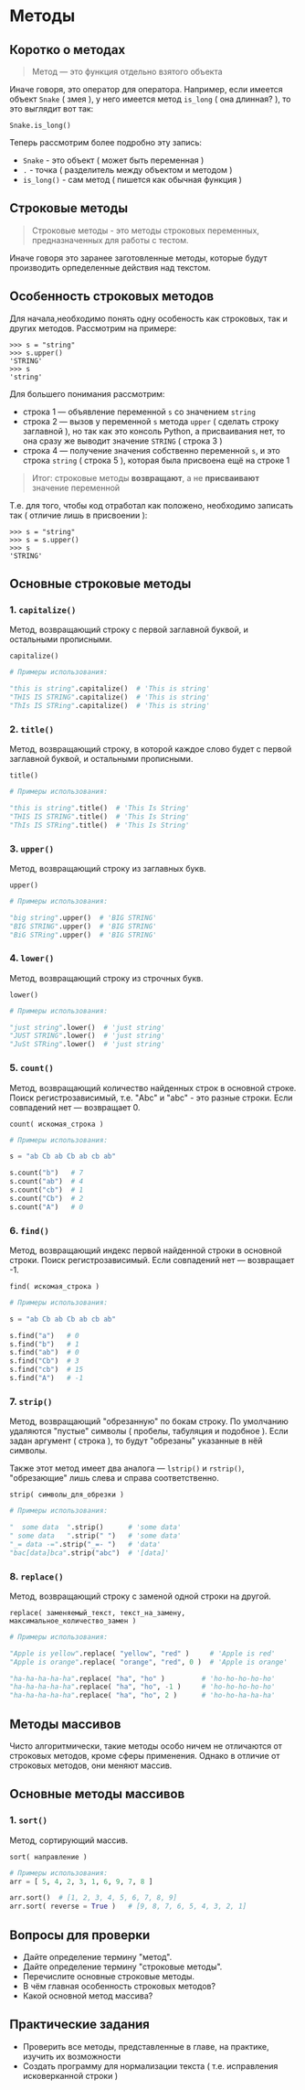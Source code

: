 # Методы


## Коротко о методах

> Метод — это функция отдельно взятого объекта

Иначе говоря, это оператор для оператора. Например, если имеется объект `Snake` ( змея ), у него имеется метод `is_long` ( она длинная? ), то это выглядит вот так:

```
Snake.is_long()
```

Теперь рассмотрим более подробно эту запись:

- `Snake` - это объект ( может быть переменная )
- `.` - точка ( разделитель между объектом и методом )
- `is_long()` - сам метод ( пишется как обычная функция )


## Строковые методы

> Строковые методы - это методы строковых переменных, предназначенных для работы с тестом.

Иначе говоря это заранее заготовленные методы, которые будут производить орпеделенные действия над текстом.


## Особенность строковых методов

Для начала,необходимо понять одну особеность как строковых, так и других методов. 
Рассмотрим на примере:

```shell
>>> s = "string"
>>> s.upper()
'STRING'
>>> s
'string'
```

Для большего понимания рассмотрим:

- строка 1 — объявление переменной `s` со значением `string`
- строка 2 — вызов у переменной `s` метода `upper` ( сделать строку заглавной ), но так как это консоль Python, а присваивания нет, то она сразу же выводит значение `STRING` ( строка 3 )
- строка 4 — получение значения собственно переменной `s`, и это строка `string` ( строка 5 ), которая была присвоена ещё на строке 1

> Итог: строковые методы **возвращают**, а не **присваивают** значение переменной

Т.е. для того, чтобы код отработал как положено, необходимо записать так ( отличие лишь в присвоении ):

```shell
>>> s = "string"
>>> s = s.upper()
>>> s
'STRING'
```


## Основные строковые методы

### 1. `capitalize()`

Метод, возвращающий строку с первой заглавной буквой, и остальными прописными.

```text
capitalize()
```

```python
# Примеры использования:

"this is string".capitalize()  # 'This is string'
"THIS IS STRING".capitalize()  # 'This is string'
"ThIs IS STRing".capitalize()  # 'This is string'
```

### 2. `title()`

Метод, возвращающий строку, в которой каждое слово будет с первой заглавной буквой, и остальными прописными.

```text
title()
```

```python
# Примеры использования:

"this is string".title()  # 'This Is String'
"THIS IS STRING".title()  # 'This Is String'
"ThIs IS STRing".title()  # 'This Is String'
```

### 3. `upper()`

Метод, возвращающий строку из заглавных букв.

```text
upper()
```

```python
# Примеры использования:

"big string".upper()  # 'BIG STRING'
"BIG STRING".upper()  # 'BIG STRING'
"BiG STRing".upper()  # 'BIG STRING'
```

### 4. `lower()`

Метод, возвращающий строку из строчных букв.

```text
lower()
```

```python
# Примеры использования:

"just string".lower()  # 'just string'
"JUST STRING".lower()  # 'just string'
"JuSt STRing".lower()  # 'just string'
```

### 5. `count()`

Метод, возвращающий количество найденных строк в основной строке. Поиск регистрозависимый, т.е. "Abc" и "abc" - это разные строки. Если совпадений нет — возвращает 0.

```text
count( искомая_строка )
```

```python
# Примеры использования:

s = "ab Cb ab Cb ab cb ab"

s.count("b")   # 7
s.count("ab")  # 4
s.count("cb")  # 1
s.count("Cb")  # 2
s.count("A")   # 0
```

### 6. `find()`

Метод, возвращающий индекс первой найденной строки в основной строки. Поиск регистрозависимый. Если совпадений нет — возвращает -1.

```text
find( искомая_строка )
```

```python
# Примеры использования:

s = "ab Cb ab Cb ab cb ab"

s.find("a")   # 0
s.find("b")   # 1
s.find("ab")  # 0
s.find("Cb")  # 3
s.find("cb")  # 15
s.find("A")   # -1
```

### 7. `strip()`

Метод, возвращающий "обрезанную" по бокам строку. По умолчанию удаляются "пустые" символы ( пробелы, табуляция и подобное ). Если задан аргумент ( строка ), то будут "обрезаны" указанные в нёй символы.

Также этот метод имеет два аналога — `lstrip()` и `rstrip()`, "обрезающие" лишь слева и справа соответственно.

```text
strip( символы_для_обрезки )
```

```python
# Примеры использования:

"  some data  ".strip()      # 'some data'
" some data   ".strip(" ")   # 'some data'
"_= data -=".strip("_=- ")   # 'data'
"bac[data]bca".strip("abc")  # '[data]'
```

### 8. `replace()`

Метод, возвращающий строку с заменой одной строки на другой.

```text
replace( заменяемый_текст, текст_на_замену, максимальное_количество_замен )
```

```python
# Примеры использования:

"Apple is yellow".replace( "yellow", "red" )     # 'Apple is red'
"Apple is orange".replace( "orange", "red", 0 )  # 'Apple is orange'

"ha-ha-ha-ha-ha".replace( "ha", "ho" )         # 'ho-ho-ho-ho-ho'
"ha-ha-ha-ha-ha".replace( "ha", "ho", -1 )     # 'ho-ho-ho-ho-ho'
"ha-ha-ha-ha-ha".replace( "ha", "ho", 2 )      # 'ho-ho-ha-ha-ha'
```


## Методы массивов

Чисто алгоритмически, такие методы особо ничем не отличаются от строковых методов, кроме сферы применения. Однако в отличие от строковых методов, они меняют массив.

## Основные методы массивов

### 1. `sort()`

Метод, сортирующий массив.

```text
sort( направление )
```

```python
# Примеры использования:
arr = [ 5, 4, 2, 3, 1, 6, 9, 7, 8 ]

arr.sort()  # [1, 2, 3, 4, 5, 6, 7, 8, 9]
arr.sort( reverse = True )   # [9, 8, 7, 6, 5, 4, 3, 2, 1]
```


## Вопросы для проверки

- Дайте определение термину "метод".
- Дайте определение термину "строковые методы".
- Перечислите основные строковые методы.
- В чём главная особенность строковых методов?
- Какой основной метод массива?


## Практические задания

- Проверить все методы, представленные в главе, на практике, изучить их возможности
- Создать программу для нормализации текста ( т.е. исправления исковерканной строки )

